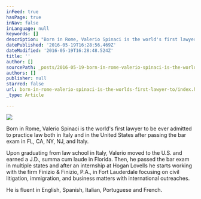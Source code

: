 ```yaml
---
inFeed: true
hasPage: true
inNav: false
inLanguage: null
keywords: []
description: "Born in Rome, Valerio Spinaci is the world's first lawyer to be ever admitted to practice law both in Italy and in the United States after passing the bar exam in FL, CA, NY, NJ, and Italy. "
datePublished: '2016-05-19T16:28:56.469Z'
dateModified: '2016-05-19T16:28:48.524Z'
title: ''
author: []
sourcePath: _posts/2016-05-19-born-in-rome-valerio-spinaci-is-the-worlds-first-lawyer-to.md
authors: []
publisher: null
starred: false
url: born-in-rome-valerio-spinaci-is-the-worlds-first-lawyer-to/index.html
_type: Article

---
```

![](https://the-grid-user-content.s3-us-west-2.amazonaws.com/1534dcb5-7ff1-417a-a2a2-bb2090b2f30a.jpg)

Born in Rome, Valerio Spinaci is the world's first lawyer to be ever admitted to practice law both in Italy and in the United States after passing the bar exam in FL, CA, NY, NJ, and Italy. 

Upon graduating from law school in Italy, Valerio moved to the U.S. and earned a J.D., summa cum laude in Florida. Then, he passed the bar exam in multiple states and after an internship at Hogan Lovells he starts working with the firm Finizio & Finizio, P.A., in Fort Lauderdale focusing on civil litigation, immigration, and business matters with international outreaches.

He is fluent in English, Spanish, Italian, Portuguese and French.